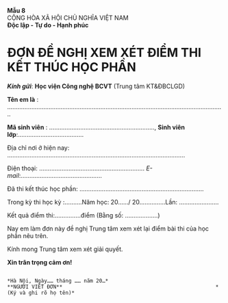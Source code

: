 **Mẫu 8**  
CỘNG HÒA XÃ HỘI CHỦ NGHĨA VIỆT NAM  
**Độc lập \- Tự do \- Hạnh phúc**

# **ĐƠN ĐỀ NGHỊ XEM XÉT ĐIỂM THI KẾT THÚC HỌC PHẦN**

***Kính gửi***: 	**Học viện Công nghệ BCVT** (Trung tâm KT&ĐBCLGD)

**Tên em là** : ..............................................................................................................................

**Mã sinh viên** : .............................................................,  **Sinh viên lớp**:......................................

Địa chỉ nơi ở hiện nay: .......................................................................................................

Điện thoại: ............................................................. *E-mail*:...............................................

Đã thi kết thúc học phần: ……………………………………………………………...

Trong kỳ thi học kỳ :……….Năm học: 20……/ 20……………Lần: …………………..

Kết quả điểm thi:……………điểm (Bằng số: ………….……)

Nay em làm đơn này đề nghị Trung tâm xem xét lại điểm bài thi của học phần nêu trên.

Kính mong Trung tâm xem xét giải quyết.

**Xin trân trọng cảm ơn\!**

                                                                               *Hà Nội, Ngày…… tháng …… năm 20…*						                                   **NGƯỜI VIẾT ĐƠN**									                 *(Ký và ghi rõ họ tên)*
